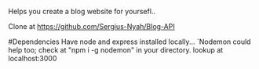 Helps you create a blog website for yoursefl.. 

Clone at https://github.com/Sergius-Nyah/Blog-API

#Dependencies
Have node and express installed locally... 
`Nodemon could help too; check at "npm i -g nodemon" in your directory. 
lookup at localhost:3000

